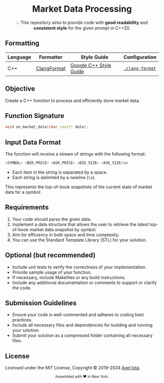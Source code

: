 <div align="center">
<h1>Market Data Processing</h1>
<span>💡 This repository aims to provide code with <strong>good readability</strong> and <strong>consistent style</strong> for the given prompt in C++20.</i></span>
</div>

## Formatting

| Language   | Formatter                                                   | Style Guide                                                                       | Configuration                                                                  |
| ---------- | ----------------------------------------------------------- | --------------------------------------------------------------------------------- | ------------------------------------------------------------------------------ |
| C++        | [ClangFormat](https://clang.llvm.org/docs/ClangFormat.html) | [Google C++ Style Guide](https://google.github.io/styleguide/cppguide.html)       | [`.clang-format`](https://github.com/iotaaxel/Boerberl/blob/main/.clang-format) |

## Objective
Create a C++ function to process and efficiently store market data.

## Function Signature
```cpp 
void on_market_data(char const* data);
```

## Input Data Format
The function will receive a stream of strings with the following format:
```cpp 
<SYMBOL> <BID_PRICE> <ASK_PRICE> <BID_SIZE> <ASK_SIZE>\n
```
* Each item in the string is separated by a space.
* Each string is delimited by a newline (`\n`).

This represents the top-of-book snapshots of the current state of market data for a symbol.

## Requirements
1. Your code should parse the given data.
2. Implement a data structure that allows the user to retrieve the latest top-of-book market
data snapshot by symbol.
3. Aim for efficiency in both space and time complexity.
4. You can use the Standard Template Library (STL) for your solution.

## Optional (but recommended)
* Include unit tests to verify the correctness of your implementation.
* Provide sample usage of your function.
* If necessary, include Makefiles or any build instructions.
* Include any additional documentation or comments to support or clarify the code.

## Submission Guidelines
* Ensure your code is well-commented and adheres to coding best practices.
* Include all necessary files and dependencies for building and running your solution.
* Submit your solution as a compressed folder containing all necessary files.

## License

Licensed under the MIT License, Copyright © 2019-2024
[Axel Iota](https://github.com/iotaaxel/Boerberl).

<div align="center">
  <sub>Assembled with ❤️ in New York.</sub>
</div>
